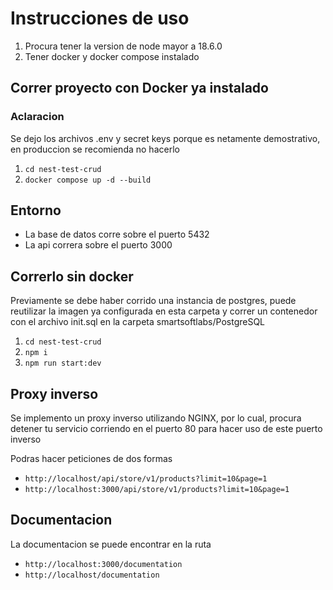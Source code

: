 # Instrucciones de uso

1. Procura tener la version de node mayor a 18.6.0
2. Tener docker y docker compose instalado

## Correr proyecto con Docker ya instalado

### Aclaracion
Se dejo los archivos .env y secret keys porque es netamente demostrativo, en produccion se recomienda no hacerlo

1. ```cd nest-test-crud```
2. ```docker compose up -d --build```

## Entorno

- La base de datos corre sobre el puerto 5432
- La api correra sobre el puerto 3000
  
## Correrlo sin docker

Previamente se debe haber corrido una instancia de postgres, puede reutilizar la imagen ya configurada en esta carpeta y correr un contenedor con el archivo init.sql en la carpeta smartsoftlabs/PostgreSQL

1. ```cd nest-test-crud```
2. ```npm i```
3. ```npm run start:dev```

## Proxy inverso

Se implemento un proxy inverso utilizando NGINX, por lo cual, procura detener tu servicio corriendo en el puerto 80 para hacer uso de este puerto inverso

Podras hacer peticiones de dos formas

- ```http://localhost/api/store/v1/products?limit=10&page=1```
- ```http://localhost:3000/api/store/v1/products?limit=10&page=1```

## Documentacion

La documentacion se puede encontrar en la ruta

- ```http://localhost:3000/documentation```
- ```http://localhost/documentation```
